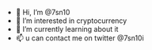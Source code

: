 - 👋 Hi, I’m @7sn10
- 👀 I’m interested in cryptocurrency 
- 🌱 I’m currently learning about it
- 📫 u can contact me on twitter @7sn10i

<!---
7sn10/7sn10 is a ✨ special ✨ repository because its `README.md` (this file) appears on your GitHub profile.
You can click the Preview link to take a look at your changes.
--->
